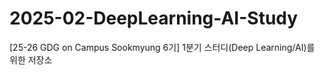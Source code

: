# 2025-02-DeepLearning-AI-Study
[25-26 GDG on Campus Sookmyung 6기] 1분기 스터디(Deep Learning/AI)를 위한 저장소
